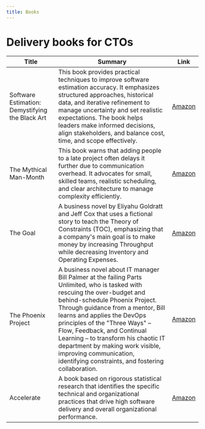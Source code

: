 ```yaml
---
title: Books
---
```


# Delivery books for CTOs

<table>
    <thead>
        <tr>
            <th>Title</th>
            <th>Summary</th>
            <th>Link</th>
        </tr>
    </thead>
    <tbody>
        <tr>
            <td>Software Estimation: Demystifying the Black Art</td>
            <td>This book provides practical techniques to improve software estimation accuracy. It emphasizes structured approaches, historical data, and iterative refinement to manage uncertainty and set realistic expectations. The book helps leaders make informed decisions, align stakeholders, and balance cost, time, and scope effectively.</td>
            <td><a href="https://www.amazon.co.uk/Software-Estimation-Demystifying-Black-Art/dp/0735605351/">Amazon</a></td>
        </tr>
        <tr>
            <td>The Mythical Man-Month</td>
            <td>This book warns that adding people to a late project often delays it further due to communication overhead. It advocates for small, skilled teams, realistic scheduling, and clear architecture to manage complexity efficiently.</td>
            <td><a href="https://www.amazon.co.uk/Mythical-Man-Month-Software-Engineering-Anniversary/dp/0201835959/">Amazon</a></td>
        </tr>
        <tr>
            <td>The Goal</td>
            <td>A business novel by Eliyahu Goldratt and Jeff Cox that uses a fictional story to teach the Theory of Constraints (TOC), emphasizing that a company's main goal is to make money by increasing Throughput while decreasing Inventory and Operating Expenses.</td>
            <td><a href="https://www.amazon.co.uk/Goal-Process-Ongoing-Improvement/dp/0566086654">Amazon</a></td>
        </tr>
        <tr>
            <td>The Phoenix Project</td>
            <td>A business novel about IT manager Bill Palmer at the failing Parts Unlimited, who is tasked with rescuing the over-budget and behind-schedule Phoenix Project. Through guidance from a mentor, Bill learns and applies the DevOps principles of the "Three Ways" – Flow, Feedback, and Continual Learning – to transform his chaotic IT department by making work visible, improving communication, identifying constraints, and fostering collaboration.</td>
            <td><a href="https://www.amazon.co.uk/Phoenix-Project-DevOps-Helping-Business/dp/0988262592">Amazon</a></td>
        </tr>
        <tr>
            <td>Accelerate</td>
            <td>A book based on rigorous statistical research that identifies the specific technical and organizational practices that drive high software delivery and overall organizational performance.</td>
            <td><a href="https://www.amazon.co.uk/Accelerate-Software-Performing-Technology-Organizations/dp/1942788339">Amazon</a></td>
        </tr>
    </tbody>
</table>
